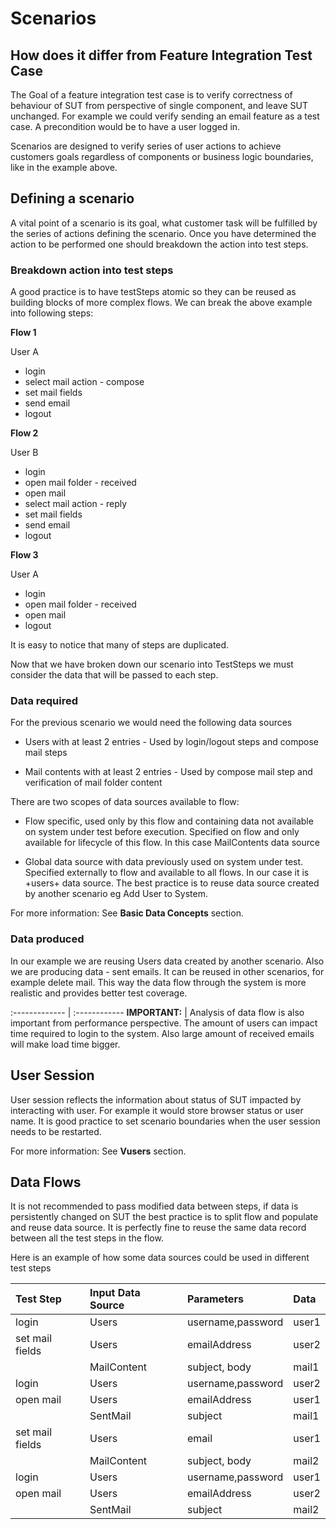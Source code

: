 <head>
   <title>Scenarios - Introduction</title>
</head>

# Scenarios

## How does it differ from Feature Integration Test Case

The Goal of a feature integration test case is to verify correctness of behaviour of SUT from perspective of single component, and leave SUT
unchanged. For example we could verify sending an email feature as a test case. A precondition would be to have a user logged in.

Scenarios are designed to verify series of user actions to achieve customers goals regardless of components or business logic boundaries, like in the example above.

## Defining a scenario

A vital point of a scenario is its goal, what customer task will be fulfilled by the series of actions defining the scenario. Once you have
determined the action to be performed one should breakdown the action into test steps.

### Breakdown action into test steps

A good practice is to have testSteps atomic so they can be reused as building blocks of more complex flows. We can break the above example
into following steps:

**Flow 1**

User A

* login
* select mail action - compose
* set mail fields
* send email
* logout

**Flow 2**

User B

* login
* open mail folder - received
* open mail
* select mail action - reply
* set mail fields
* send email
* logout

**Flow 3**

User A

* login
* open mail folder - received
* open mail
* logout

It is easy to notice that many of steps are duplicated.

Now that we have broken down our scenario into TestSteps we must consider the data that will be passed to each step.

### Data required

For the previous scenario we would need the following data sources

* Users with at least 2 entries - Used by login/logout steps and compose mail steps

* Mail contents with at least 2 entries - Used by compose mail step and verification of mail folder content

There are two scopes of data sources available to flow:

* Flow specific, used only by this flow and containing data not available on system under test before execution. Specified on
  flow and only available for lifecycle of this flow. In this case MailContents data source

* Global data source with data previously used on system under test. Specified externally to flow and available to all flows.
  In our case it is +users+ data source. The best practice is to reuse data source created by another scenario eg Add User to System.

For more information: See **Basic Data Concepts** section.

### Data produced

In our example we are reusing Users data created by another scenario. Also we are producing data - sent emails. It can be reused in other
scenarios, for example delete mail. This way the data flow through the system is more realistic and provides better test coverage.

:------------- | :------------
**IMPORTANT:** | Analysis of data flow is also important from performance perspective. The amount of users can impact time required to login to the system. Also large amount of received emails will make load time bigger.

## User Session

User session reflects the information about status of SUT impacted by interacting with user. For example it would store browser status or user name.
It is good practice to set scenario boundaries when the user session needs to be restarted.

For more information: See **Vusers** section.

## Data Flows

It is not recommended to pass modified data between steps, if data is persistently changed on SUT the best practice is to split flow and populate
and reuse data source. It is perfectly fine to reuse the same data record between all the test steps in the flow.

Here is an example of how some data sources could be used in different test steps


Test Step        | Input Data Source| Parameters        | Data
:---------       | :-----------     | :--------------   | :----------
login            | Users            | username,password | user1
set mail fields  | Users            | emailAddress      | user2
                 | MailContent      | subject, body     | mail1
login            | Users            | username,password | user2
open mail        | Users            | emailAddress      | user1
                 | SentMail         | subject           | mail1
set mail fields  | Users            | email             | user1
                 | MailContent      | subject, body     | mail2
login            | Users            | username,password | user1
open mail        | Users            | emailAddress      | user2
                 | SentMail         | subject           | mail2

